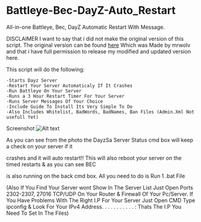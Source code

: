 # Battleye-Bec-DayZ-Auto_Restart
All-in-one Battleye, Bec, DayZ Automatic Restart With Message.

DISCLAIMER
I want to say that i did not make the original version of this script.
The original version can be found [here](https://forums.dayz.com/topic/239892-install-battleye-server-startbat-server-restarts-server-crash-restarter/)  Which was Made by mrwolv and that i have full permission to release my modified and updated version here.

This script will do the following:
```
-Starts Dayz Server
-Restart Your Server Automaticaly If It Crashes
-Run Battleye On Your Server
-Runs a 3 Hour Restart Timer For Your Server
-Runs Server Messages Of Your Choice
-Include Guide To Install Its Very Simple To Do
-Also Includes Whitelist, BadWords, BadNames, Ban Files (Admin.Xml Not usefull Yet)
```
Screenshot
![Alt text](https://preview.ibb.co/eBdcbp/Screenshot_3.png "Screenshot")


As you can see from the photo the DayzSa Server Status cmd box will keep a check on your server if it

crashes and it will auto restart!! This will also reboot your server on the timed restarts & as you can see BEC

is also running on the back cmd box. All you need to do is Run 1 .bat File

 

(Also If You Find Your Server wont Show In The Server List Just Open Ports 2302-2307, 27016  TCP/UDP On Your Router & Firewall Of Your Pc/Server. If You Have Problems With The Right I.P For Your Server Just Open CMD Type ipconfig & Look For Your IPv4 Address. . . . . . . . . . . : Thats The I.P You Need To Set In The Files)
